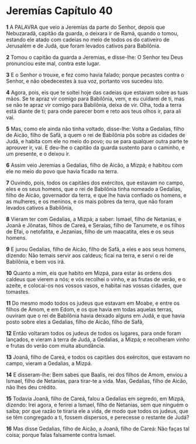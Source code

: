 # Jeremías Capítulo 40

**1** 	A PALAVRA que veio a Jeremias da parte do Senhor, depois que Nebuzaradã, capitão da guarda, o deixara ir de Ramá, quando o tomou, estando ele atado com cadeias no meio de todos os do cativeiro de Jerusalém e de Judá, que foram levados cativos para Babilônia.

**2** 	Tomou o capitão da guarda a Jeremias, e disse-lhe: O Senhor teu Deus pronunciou este mal, contra este lugar.

**3** 	E o Senhor o trouxe, e fez como havia falado; porque pecastes contra o Senhor, e não obedecestes à sua voz, portanto vos sucedeu isto.

**4** 	Agora, pois, eis que te soltei hoje das cadeias que estavam sobre as tuas mãos. Se te apraz vir comigo para Babilônia, vem, e eu cuidarei de ti, mas se não te apraz vir comigo para Babilônia, deixa de vir. Olha, toda a terra está diante de ti; para onde parecer bom e reto aos teus olhos ir, para ali vai.

**5** 	Mas, como ele ainda não tinha voltado, disse-lhe: Volta a Gedalias, filho de Aicão, filho de Safã, a quem o rei de Babilônia pôs sobre as cidades de Judá, e habita com ele no meio do povo; ou se para qualquer outra parte te aprouver ir, vai. E deu-lhe o capitão da guarda sustento para o caminho, e um presente, e o deixou ir.

**6** 	Assim veio Jeremias a Gedalias, filho de Aicão, a Mizpá; e habitou com ele no meio do povo que havia ficado na terra.

**7** 	Ouvindo, pois, todos os capitães dos exércitos, que estavam no campo, eles e os seus homens, que o rei de Babilônia tinha nomeado a Gedalias, filho de Aicão, governador da terra, e que lhe havia confiado os homens, e as mulheres, e os meninos, e os mais pobres da terra, que não foram levados cativos a Babilônia,

**8** 	Vieram ter com Gedalias, a Mizpá; a saber: Ismael, filho de Netanias, e Joanã e Jônatas, filhos de Careá, e Seraías, filho de Tanumete, e os filhos de Efai, o netofatita, e Jezanias, filho de um maacatita, eles e os seus homens.

**9** 	E jurou Gedalias, filho de Aicão, filho de Safã, a eles e aos seus homens, dizendo: Não temais servir aos caldeus; ficai na terra, e servi o rei de Babilônia, e bem vos irá.

**10** 	Quanto a mim, eis que habito em Mizpá, para estar às ordens dos caldeus que vierem a nós; e vós recolhei o vinho, e as frutas de verão, e o azeite, e colocai-os nos vossos vasos, e habitai nas vossas cidades, que tomastes.

**11** 	Do mesmo modo todos os judeus que estavam em Moabe, e entre os filhos de Amom, e em Edom, e os que havia em todas aquelas terras, ouviram que o rei de Babilônia havia deixado alguns em Judá, e que havia posto sobre eles a Gedalias, filho de Aicão, filho de Safã,

**12** 	Então voltaram todos os judeus de todos os lugares, para onde foram lançados, e vieram à terra de Judá, a Gedalias, a Mizpá; e recolheram vinho e frutas do verão com muita abundância.

**13** 	Joanã, filho de Careá, e todos os capitães dos exércitos, que estavam no campo, vieram a Gedalias, a Mizpá.

**14** 	E disseram-lhe: Bem sabes que Baalis, rei dos filhos de Amom, enviou a Ismael, filho de Netanias, para tirar-te a vida. Mas, Gedalias, filho de Aicão, não lhes deu crédito.

**15** 	Todavia Joanã, filho de Careá, falou a Gedalias em segredo, em Mizpá, dizendo: Irei agora, e ferirei a Ismael, filho de Netanias, sem que ninguém o saiba; por que razão te tiraria ele a vida, de modo que todos os judeus, que se têm congregado a ti, fossem dispersos, e perecesse o restante de Judá?

**16** 	Mas disse Gedalias, filho de Aicão, a Joanã, filho de Careá: Não faças tal coisa; porque falas falsamente contra Ismael.

